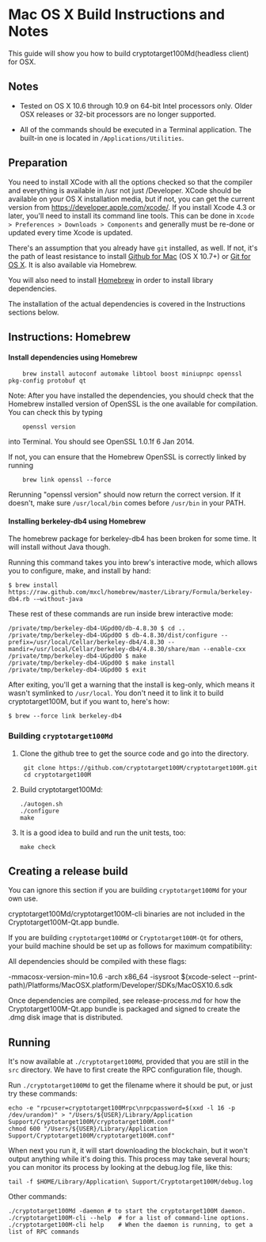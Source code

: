 Mac OS X Build Instructions and Notes
====================================
This guide will show you how to build cryptotarget100Md(headless client) for OSX.

Notes
-----

* Tested on OS X 10.6 through 10.9 on 64-bit Intel processors only.
Older OSX releases or 32-bit processors are no longer supported.

* All of the commands should be executed in a Terminal application. The
built-in one is located in `/Applications/Utilities`.

Preparation
-----------

You need to install XCode with all the options checked so that the compiler
and everything is available in /usr not just /Developer. XCode should be
available on your OS X installation media, but if not, you can get the
current version from https://developer.apple.com/xcode/. If you install
Xcode 4.3 or later, you'll need to install its command line tools. This can
be done in `Xcode > Preferences > Downloads > Components` and generally must
be re-done or updated every time Xcode is updated.

There's an assumption that you already have `git` installed, as well. If
not, it's the path of least resistance to install [Github for Mac](https://mac.github.com/)
(OS X 10.7+) or
[Git for OS X](https://code.google.com/p/git-osx-installer/). It is also
available via Homebrew.

You will also need to install [Homebrew](http://brew.sh)
in order to install library dependencies.

The installation of the actual dependencies is covered in the Instructions
sections below.

Instructions: Homebrew
----------------------

#### Install dependencies using Homebrew

        brew install autoconf automake libtool boost miniupnpc openssl pkg-config protobuf qt

Note: After you have installed the dependencies, you should check that the Homebrew installed version of OpenSSL is the one available for compilation. You can check this by typing

        openssl version

into Terminal. You should see OpenSSL 1.0.1f 6 Jan 2014.

If not, you can ensure that the Homebrew OpenSSL is correctly linked by running

        brew link openssl --force

Rerunning "openssl version" should now return the correct version. If it
doesn't, make sure `/usr/local/bin` comes before `/usr/bin` in your
PATH. 

#### Installing berkeley-db4 using Homebrew

The homebrew package for berkeley-db4 has been broken for some time.  It will install without Java though.

Running this command takes you into brew's interactive mode, which allows you to configure, make, and install by hand:
```
$ brew install https://raw.github.com/mxcl/homebrew/master/Library/Formula/berkeley-db4.rb -–without-java 
```

These rest of these commands are run inside brew interactive mode:
```
/private/tmp/berkeley-db4-UGpd0O/db-4.8.30 $ cd ..
/private/tmp/berkeley-db4-UGpd0O $ db-4.8.30/dist/configure --prefix=/usr/local/Cellar/berkeley-db4/4.8.30 --mandir=/usr/local/Cellar/berkeley-db4/4.8.30/share/man --enable-cxx
/private/tmp/berkeley-db4-UGpd0O $ make
/private/tmp/berkeley-db4-UGpd0O $ make install
/private/tmp/berkeley-db4-UGpd0O $ exit
```

After exiting, you'll get a warning that the install is keg-only, which means it wasn't symlinked to `/usr/local`.  You don't need it to link it to build cryptotarget100M, but if you want to, here's how:

    $ brew --force link berkeley-db4


### Building `cryptotarget100Md`

1. Clone the github tree to get the source code and go into the directory.

        git clone https://github.com/cryptotarget100M/cryptotarget100M.git
        cd cryptotarget100M

2.  Build cryptotarget100Md:

        ./autogen.sh
        ./configure
        make

3.  It is a good idea to build and run the unit tests, too:

        make check

Creating a release build
------------------------
You can ignore this section if you are building `cryptotarget100Md` for your own use.

cryptotarget100Md/cryptotarget100M-cli binaries are not included in the Cryptotarget100M-Qt.app bundle.

If you are building `cryptotarget100Md` or `Cryptotarget100M-Qt` for others, your build machine should be set up
as follows for maximum compatibility:

All dependencies should be compiled with these flags:

 -mmacosx-version-min=10.6
 -arch x86_64
 -isysroot $(xcode-select --print-path)/Platforms/MacOSX.platform/Developer/SDKs/MacOSX10.6.sdk

Once dependencies are compiled, see release-process.md for how the Cryptotarget100M-Qt.app
bundle is packaged and signed to create the .dmg disk image that is distributed.

Running
-------

It's now available at `./cryptotarget100Md`, provided that you are still in the `src`
directory. We have to first create the RPC configuration file, though.

Run `./cryptotarget100Md` to get the filename where it should be put, or just try these
commands:

    echo -e "rpcuser=cryptotarget100Mrpc\nrpcpassword=$(xxd -l 16 -p /dev/urandom)" > "/Users/${USER}/Library/Application Support/Cryptotarget100M/cryptotarget100M.conf"
    chmod 600 "/Users/${USER}/Library/Application Support/Cryptotarget100M/cryptotarget100M.conf"

When next you run it, it will start downloading the blockchain, but it won't
output anything while it's doing this. This process may take several hours;
you can monitor its process by looking at the debug.log file, like this:

    tail -f $HOME/Library/Application\ Support/Cryptotarget100M/debug.log

Other commands:

    ./cryptotarget100Md -daemon # to start the cryptotarget100M daemon.
    ./cryptotarget100M-cli --help  # for a list of command-line options.
    ./cryptotarget100M-cli help    # When the daemon is running, to get a list of RPC commands
